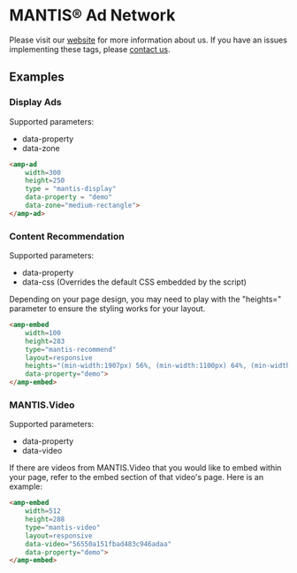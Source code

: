 <!---
Copyright 2016 The AMP HTML Authors. All Rights Reserved.

Licensed under the Apache License, Version 2.0 (the "License");
you may not use this file except in compliance with the License.
You may obtain a copy of the License at

      http://www.apache.org/licenses/LICENSE-2.0

Unless required by applicable law or agreed to in writing, software
distributed under the License is distributed on an "AS-IS" BASIS,
WITHOUT WARRANTIES OR CONDITIONS OF ANY KIND, either express or implied.
See the License for the specific language governing permissions and
limitations under the License.
-->

# MANTIS® Ad Network

Please visit our [website](https://www.mantisadnetwork.com) for more information about us. If you have an issues implementing these tags, please [contact us](http://www.mantisadnetwork.com/contact/).

## Examples

### Display Ads

Supported parameters:

- data-property
- data-zone

```html
<amp-ad
    width=300
    height=250
    type = "mantis-display"
    data-property = "demo"
    data-zone="medium-rectangle">
</amp-ad>
```

### Content Recommendation

Supported parameters:

- data-property
- data-css (Overrides the default CSS embedded by the script)

Depending on your page design, you may need to play with the "heights=" parameter to ensure the styling works for your layout.

```html
<amp-embed
    width=100
    height=283
    type="mantis-recommend"
    layout=responsive
    heights="(min-width:1907px) 56%, (min-width:1100px) 64%, (min-width:780px) 75%, (min-width:480px) 105%, 200%"
    data-property="demo">
</amp-embed>
```

### MANTIS.Video

Supported parameters:

- data-property
- data-video

If there are videos from MANTIS.Video that you would like to embed within your page, refer to the embed section of that video's page. Here is an example:

```html
<amp-embed
    width=512
    height=288
    type="mantis-video"
    layout=responsive
    data-video="56550a151fbad483c946adaa"
    data-property="demo">
</amp-embed>
```
